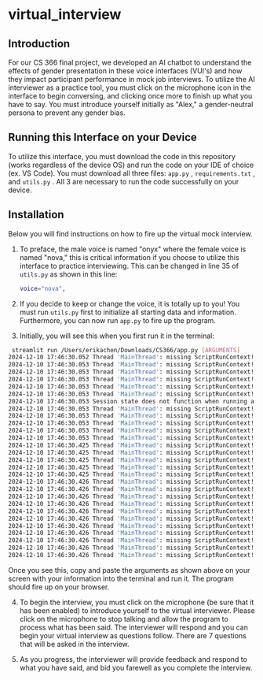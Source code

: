 # virtual_interview
<!-- INTRODUCTION -->
## Introduction
For our CS 366 final project, we developed an AI chatbot to understand the effects of gender presentation in these voice interfaces (VUI's) and how they impact participant performance in mock job interviews. To utilize the AI interviewer as a practice tool, you must click on the microphone icon in the interface to begin conversing, and clicking once more to finish up what you have to say. You must introduce yourself initially as "Alex," a gender-neutral persona to prevent any gender bias. 

## Running this Interface on your Device
To utilize this interface, you must download the code in this repository (works regardless of the device OS) and run the code on your IDE of choice (ex. VS Code).
You must download all three files: `app.py` , `requirements.txt` , and `utils.py` . All 3 are necessary to run the code successfully on your device.

## Installation
Below you will find instructions on how to fire up the virtual mock interview.
1. To preface, the male voice is named "onyx" where the female voice is named "nova," this is critical information if you choose to utilize this interface to practice interviewing.
   This can be changed in line 35 of `utils.py` as shown in this line:
   ```sh
   voice="nova",
   ```
2. If you decide to keep or change the voice, it is totally up to you! You must run `utils.py` first to initialize all starting data and information. Furthermore, you can now run `app.py` to fire up the program.
   
3. Initially, you will see this when you first run it in the terminal:
```sh
 streamlit run /Users/erikachen/Downloads/CS366/app.py [ARGUMENTS]
2024-12-10 17:46:30.052 Thread 'MainThread': missing ScriptRunContext! This warning can be ignored when running in bare mode.
2024-12-10 17:46:30.053 Thread 'MainThread': missing ScriptRunContext! This warning can be ignored when running in bare mode.
2024-12-10 17:46:30.053 Thread 'MainThread': missing ScriptRunContext! This warning can be ignored when running in bare mode.
2024-12-10 17:46:30.053 Thread 'MainThread': missing ScriptRunContext! This warning can be ignored when running in bare mode.
2024-12-10 17:46:30.053 Thread 'MainThread': missing ScriptRunContext! This warning can be ignored when running in bare mode.
2024-12-10 17:46:30.053 Thread 'MainThread': missing ScriptRunContext! This warning can be ignored when running in bare mode.
2024-12-10 17:46:30.053 Session state does not function when running a script without `streamlit run`
2024-12-10 17:46:30.053 Thread 'MainThread': missing ScriptRunContext! This warning can be ignored when running in bare mode.
2024-12-10 17:46:30.053 Thread 'MainThread': missing ScriptRunContext! This warning can be ignored when running in bare mode.
2024-12-10 17:46:30.053 Thread 'MainThread': missing ScriptRunContext! This warning can be ignored when running in bare mode.
2024-12-10 17:46:30.053 Thread 'MainThread': missing ScriptRunContext! This warning can be ignored when running in bare mode.
2024-12-10 17:46:30.053 Thread 'MainThread': missing ScriptRunContext! This warning can be ignored when running in bare mode.
2024-12-10 17:46:30.425 Thread 'MainThread': missing ScriptRunContext! This warning can be ignored when running in bare mode.
2024-12-10 17:46:30.425 Thread 'MainThread': missing ScriptRunContext! This warning can be ignored when running in bare mode.
2024-12-10 17:46:30.425 Thread 'MainThread': missing ScriptRunContext! This warning can be ignored when running in bare mode.
2024-12-10 17:46:30.425 Thread 'MainThread': missing ScriptRunContext! This warning can be ignored when running in bare mode.
2024-12-10 17:46:30.425 Thread 'MainThread': missing ScriptRunContext! This warning can be ignored when running in bare mode.
2024-12-10 17:46:30.426 Thread 'MainThread': missing ScriptRunContext! This warning can be ignored when running in bare mode.
2024-12-10 17:46:30.426 Thread 'MainThread': missing ScriptRunContext! This warning can be ignored when running in bare mode.
2024-12-10 17:46:30.426 Thread 'MainThread': missing ScriptRunContext! This warning can be ignored when running in bare mode.
2024-12-10 17:46:30.426 Thread 'MainThread': missing ScriptRunContext! This warning can be ignored when running in bare mode.
2024-12-10 17:46:30.426 Thread 'MainThread': missing ScriptRunContext! This warning can be ignored when running in bare mode.
2024-12-10 17:46:30.426 Thread 'MainThread': missing ScriptRunContext! This warning can be ignored when running in bare mode.
2024-12-10 17:46:30.426 Thread 'MainThread': missing ScriptRunContext! This warning can be ignored when running in bare mode.
2024-12-10 17:46:30.426 Thread 'MainThread': missing ScriptRunContext! This warning can be ignored when running in bare mode.
2024-12-10 17:46:30.426 Thread 'MainThread': missing ScriptRunContext! This warning can be ignored when running in bare mode.
2024-12-10 17:46:30.426 Thread 'MainThread': missing ScriptRunContext! This warning can be ignored when running in bare mode.
2024-12-10 17:46:30.426 Thread 'MainThread': missing ScriptRunContext! This warning can be ignored when running in bare mode.
```
Once you see this, copy and paste the arguments as shown above on your screen with your information into the terminal and run it. The program should fire up on your browser.

4. To begin the interview, you must click on the microphone (be sure that it has been enabled) to introduce yourself to the virtual interviewer. Please click on the microphone to stop talking and allow the program to process what has been said. The interviewer will respond and you can begin your virtual interview as questions follow. There are 7 questions that will be asked in the interview.

5. As you progress, the interviewer will provide feedback and respond to what you have said, and bid you farewell as you complete the interview. 
